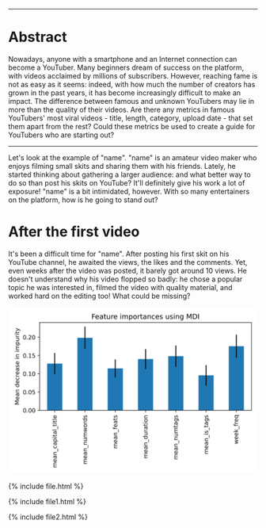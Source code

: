 ***

# Abstract
Nowadays, anyone with a smartphone and an Internet connection can become a YouTuber. Many beginners dream of success on the platform, with videos acclaimed by millions of subscribers. However, reaching fame is not as easy as it seems: indeed, with how much the number of creators has grown in the past years, it has become increasingly difficult to make an impact. The difference between famous and unknown YouTubers may lie in more than the quality of their videos. Are there any metrics in famous YouTubers' most viral videos - title, length, category, upload date - that set them apart from the rest? Could these metrics be used to create a guide for YouTubers who are starting out?

***
Let's look at the example of "name". "name" is an amateur video maker who enjoys filming small skits and sharing them with his friends. Lately, he started thinking about gathering a larger audience: and what better way to do so than post his skits on YouTube? It'll definitely give his work a lot of exposure! "name" is a bit intimidated, however. With so many entertainers on the platform, how is he going to stand out? 

# After the first video

It's been a difficult time for "name". After posting his first skit on his YouTube channel, he awaited the views, the likes and the comments. Yet, even weeks after the video was posted, it barely got around 10 views. He doesn't understand why his video flopped so badly: he chose a popular topic he was interested in, filmed the video with quality material, and worked hard on the editing too! What could be missing?

![image](output/Importance_feature.jpg)

{% include file.html %}

{% include file1.html %}

{% include file2.html %}

<script src="https://gist.github.com/zwierski/fe66b9662878b9f29f9a231190e215d2.js"></script>
